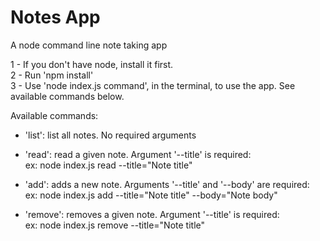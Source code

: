 # Notes App
A node command line note taking app

1 - If you don't have node, install it first.<br/>
2 - Run 'npm install'<br/>
3 - Use 'node index.js command', in the terminal, to use the app. See available commands below.

Available commands:
- 'list': list all notes. No required arguments

- 'read': read a given note. Argument '--title' is required:<br/>
  ex: node index.js read --title="Note title"
  
- 'add': adds a new note. Arguments '--title' and '--body' are required:<br/>
  ex: node index.js add --title="Note title" --body="Note body"

- 'remove': removes a given note. Argument '--title' is required:<br/>
  ex: node index.js remove --title="Note title"
  

